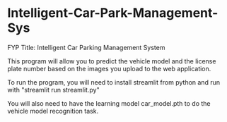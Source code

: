 # Intelligent-Car-Park-Management-Sys
FYP Title: Intelligent Car Parking Management System

This program will allow you to predict the vehicle model and the license plate number based on the images you upload to the web application. 

To run the program, you will need to install streamlit from python and run with "streamlit run streamlit.py"

You will also need to have the learning model car_model.pth to do the vehicle model recognition task. 
